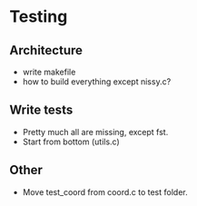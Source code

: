 # Testing

## Architecture

* write makefile
* how to build everything except nissy.c?

## Write tests

* Pretty much all are missing, except fst.
* Start from bottom (utils.c)

## Other

* Move test_coord from coord.c to test folder.
